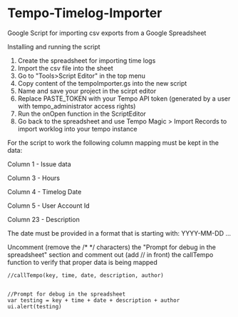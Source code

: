 # Tempo-Timelog-Importer
Google Script for importing csv exports from a Google Spreadsheet

Installing and running the script
  1. Create the spreadsheet for importing time logs
  2. Import the csv file into the sheet 
  3. Go to "Tools>Script Editor" in the top menu
  4. Copy content of the tempoImporter.gs into the new script
  5. Name and save your project in the scirpt editor 
  6. Replace PASTE_TOKEN with your Tempo API token (generated by a user with tempo_administrator access rights)
  7. Run the onOpen function in the ScriptEditor
  8. Go back to the spreadsheet and use Tempo Magic > Import Records to import worklog into your tempo instance
  
 For the script to work the following column mapping must be kept in the data:

  Column 1 - Issue data

  Column 3 - Hours

  Column 4 - Timelog Date

  Column 5 - User Account Id

  Column 23 - Description
  
  The date must be provided in a format that is starting with: YYYY-MM-DD ...
  
 Uncomment (remove the /* */ characters) the "Prompt for debug in the spreadsheet" section and comment out (add // in front) the callTempo function to verify that proper data is being mapped 
 
 
    //callTempo(key, time, date, description, author)

    
    //Prompt for debug in the spreadsheet
    var testing = key + time + date + description + author
    ui.alert(testing)
